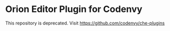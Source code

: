 Orion Editor Plugin for Codenvy
===============================

This repository is deprecated. Visit https://github.com/codenvy/che-plugins
